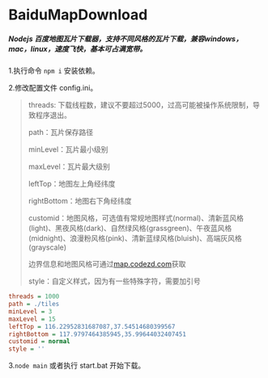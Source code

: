 # BaiduMapDownload

##### Nodejs 百度地图瓦片下载器，支持不同风格的瓦片下载，兼容windows，mac，linux，速度飞快，基本可占满宽带。

1.执行命令 `npm i` 安装依赖。

2.修改配置文件 config.ini。

> threads: 下载线程数，建议不要超过5000，过高可能被操作系统限制，导致程序退出。
>
> path：瓦片保存路径
>
> minLevel：瓦片最小级别
>
> maxLevel：瓦片最大级别
>
> leftTop：地图左上角经纬度
>
> rightBottom：地图右下角经纬度
>
> customid：地图风格，可选值有常规地图样式(normal)、清新蓝风格(light)、黑夜风格(dark)、自然绿风格(grassgreen)、午夜蓝风格(midnight)、浪漫粉风格(pink)、清新蓝绿风格(bluish)、高端灰风格(grayscale)
>
> 边界信息和地图风格可通过[map.codezd.com](http://map.codezd.com)获取
>
> style：自定义样式，因为有一些特殊字符，需要加引号

```ini
threads = 1000
path = ./tiles
minLevel = 3
maxLevel = 15
leftTop = 116.22952831687087,37.54514680399567
rightBottom = 117.9797464385945,35.99644032407451
customid = normal
style = ''
```

3.`node main` 或者执行 start.bat 开始下载。